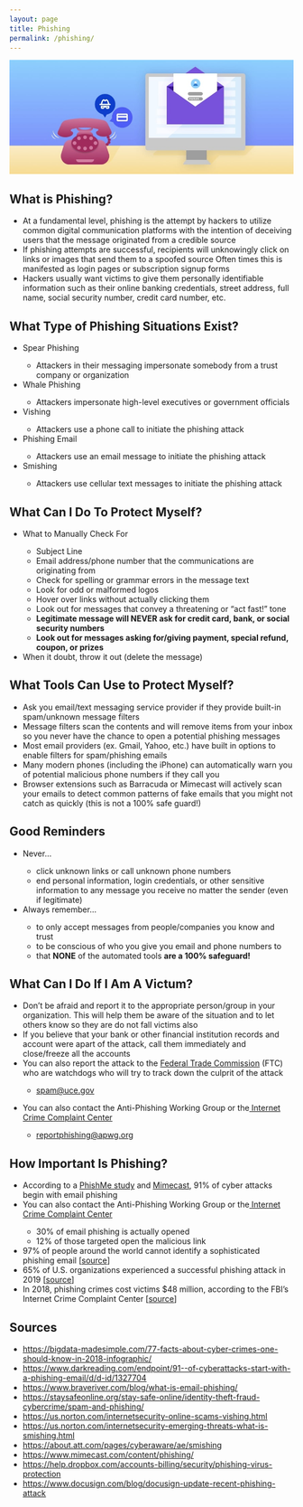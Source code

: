 ```yaml
---
layout: page
title: Phishing
permalink: /phishing/
---
```

![Phishing](/pic/phishing.jpg)

## What is Phishing?
<ul>
<li>At a fundamental level, phishing is the attempt by hackers to utilize common digital communication platforms with the intention of deceiving users that the message originated from a credible source</li>
<li>If phishing attempts are successful, recipients will unknowingly click on links or images that send them to a spoofed source
Often times this is manifested as login pages or subscription signup forms</li>
<li>Hackers usually want victims to give them personally identifiable information such as their online banking credentials, street address, full name, social security number, credit card number, etc.</li>
</ul>

## What Type of Phishing Situations Exist?
<ul>
<li>Spear Phishing</li>
<ul>
<li>Attackers in their messaging impersonate somebody from a trust company or organization</li>
</ul>
<li>Whale Phishing</li>
<ul>
<li>Attackers impersonate high-level executives or government officials</li>
</ul>
<li>Vishing</li>
<ul>
<li>Attackers use a phone call to initiate the phishing attack</li>
</ul>
<li>Phishing Email</li>
<ul>
<li>Attackers use an email message to initiate the phishing attack</li>
</ul>
<li>Smishing</li>
<ul>
<li>Attackers use cellular text messages to initiate the phishing attack</li>
</ul>
</ul>

## What Can I Do To Protect Myself?
<ul>
<li>What to Manually Check For</li>
<ul>
<li>Subject Line</li>
<li>Email address/phone number that the communications are originating from</li>
<li>Check for spelling or grammar errors in the message text</li>
<li>Look for odd or malformed logos</li>
<li>Hover over links without actually clicking them</li>
<li>Look out for messages that convey a threatening or “act fast!” tone</li>
<li><b>Legitimate message will NEVER ask for credit card, bank, or social security numbers</b></li>
<li><b>Look out for messages asking for/giving payment, special refund, coupon, or prizes</b></li>
</ul>
<li>When it doubt, throw it out (delete the message)</li>
</ul>

## What Tools Can Use to Protect Myself?
<ul>
<li>Ask you email/text messaging service provider if they provide built-in spam/unknown message filters</li>
<li>Message filters scan the contents and will remove items from your inbox so you never have the chance to open a potential phishing messages</li>
<li>Most email providers (ex. Gmail, Yahoo, etc.) have built in options to enable filters for spam/phishing emails</li>
<li>Many modern phones (including the iPhone) can automatically warn you of potential malicious phone numbers if they call you</li>
<li>Browser extensions such as Barracuda or Mimecast will actively scan your emails to detect common patterns of fake emails that you might not catch as quickly (this is not a 100% safe guard!)</li>
</ul>

## Good Reminders
<ul>
<li>Never…</li>
<ul>
<li>click unknown links or call unknown phone numbers</li>
<li>end personal information, login credentials, or other sensitive information to any message you receive no matter the sender (even if legitimate)</li>
</ul>
<li>Always remember…</li>
<ul>
<li>to only accept messages from people/companies you know and trust</li>
<li>to be conscious of who you give you email and phone numbers to</li>
<li>that <b>NONE</b> of the automated tools <b>are a 100% safeguard!</b></li>
</ul>
</ul>

## What Can I Do If I Am A Victum?
<ul>
<li>Don&rsquo;t be afraid and report it to the appropriate person/group in your organization. This will help them be aware of the situation and to let others know so they are do not fall victims also</li>
<li>If you believe that your bank or other financial institution records and account were apart of the attack, call them immediately and close/freeze all the accounts</li>
<li>You can also report the attack to the <a href="https://www.google.com/url?q=http://ftc.gov/complaint&amp;sa=D&amp;ust=1601491848510000&amp;usg=AOvVaw3x3ymatWPjlSGC9csZz1P6">Federal Trade Commission</a>&nbsp;(FTC) who are watchdogs who will try to track down the culprit of the attack</li>
<ul>
<li><a href="mailto:spam@uce.gov">spam@uce.gov</a></li>
</ul>
</ul>
<ul>
<li>You can also contact the Anti-Phishing Working Group or the<a href="https://www.google.com/url?q=https://www.ic3.gov/complaint/default.aspx&amp;sa=D&amp;ust=1601491848511000&amp;usg=AOvVaw15Uslms5y-7Nfb3B4Sj4wZ">&nbsp;Internet Crime Complaint Center</a></li>
<ul>
<li><a href="mailto:reportphishing@apwg.org">reportphishing@apwg.org</a></li>
</ul>
</ul>

## How Important Is Phishing?
<ul>
<li>According to a <a href="https://cofense.com/wp-content/uploads/2017/10/PhishMe_EnterprisePhishingSusceptibilityReport_2015_Final.pdf"><u>PhishMe study</u></a> and <a href="https://www.mimecast.com/content/phishing/"><u>Mimecast</u></a>, 91% of cyber attacks begin with email phishing</li>
<li>You can also contact the Anti-Phishing Working Group or the<a href="https://www.google.com/url?q=https://www.ic3.gov/complaint/default.aspx&amp;sa=D&amp;ust=1601491848511000&amp;usg=AOvVaw15Uslms5y-7Nfb3B4Sj4wZ">&nbsp;Internet Crime Complaint Center</a></li>
<ul>
<li>30% of email phishing is actually opened</li>
<li>12% of those targeted open the malicious link</li>
</ul>
<li>97% of people around the world cannot identify a sophisticated phishing email [<a href="https://www.braveriver.com/blog/what-is-email-phishing/"><u>source</u></a>]</li>
<li>65% of U.S. organizations experienced a successful phishing attack in 2019 [<a href="https://www.proofpoint.com/us/resources/threat-reports/state-of-phish"><u>source</u></a>]</li>
<li>In 2018, phishing crimes cost victims $48 million, according to the FBI’s Internet Crime Complaint Center [<a href="https://us.norton.com/internetsecurity-online-scams-vishing.html"><u>source</u></a>]</li>
</ul>


## Sources
<ul>
<li><a href="https://bigdata-madesimple.com/77-facts-about-cyber-crimes-one-should-know-in-2018-infographic/"><u>https://bigdata-madesimple.com/77-facts-about-cyber-crimes-one-should-know-in-2018-infographic/</u></a></li>
<li><a href="https://www.darkreading.com/endpoint/91--of-cyberattacks-start-with-a-phishing-email/d/d-id/1327704"><u>https://www.darkreading.com/endpoint/91--of-cyberattacks-start-with-a-phishing-email/d/d-id/1327704</u></a></li>
<li><a href="https://www.braveriver.com/blog/what-is-email-phishing/"><u>https://www.braveriver.com/blog/what-is-email-phishing/</u></a></li>
<li><a href="https://staysafeonline.org/stay-safe-online/identity-theft-fraud-cybercrime/spam-and-phishing/"><u>https://staysafeonline.org/stay-safe-online/identity-theft-fraud-cybercrime/spam-and-phishing/</u></a></li>
<li><a href="https://us.norton.com/internetsecurity-online-scams-vishing.html"><u>https://us.norton.com/internetsecurity-online-scams-vishing.html</u></a></li>
<li><a href="https://us.norton.com/internetsecurity-emerging-threats-what-is-smishing.html"><u>https://us.norton.com/internetsecurity-emerging-threats-what-is-smishing.html</u></a></li>
<li><a href="https://about.att.com/pages/cyberaware/ae/smishing"><u>https://about.att.com/pages/cyberaware/ae/smishing</u></a></li>
<li><a href="https://www.mimecast.com/content/phishing/"><u>https://www.mimecast.com/content/phishing/</u></a></li>
<li><a href="https://help.dropbox.com/accounts-billing/security/phishing-virus-protection"><u>https://help.dropbox.com/accounts-billing/security/phishing-virus-protection</u></a></li>
<li><a href="https://www.docusign.com/blog/docusign-update-recent-phishing-attack"><u>https://www.docusign.com/blog/docusign-update-recent-phishing-attack</u></a></li>
</ul>

